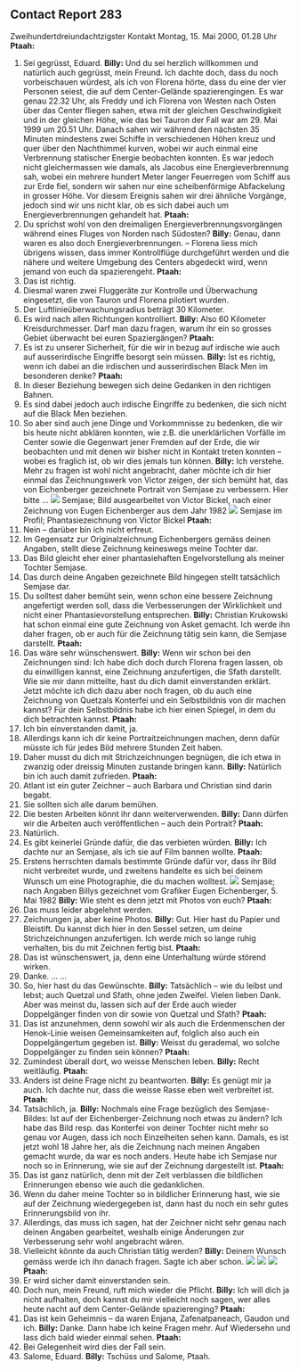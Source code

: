 ## Contact Report 283
Zweihundertdreiundachtzigster Kontakt
Montag, 15. Mai 2000, 01.28 Uhr
**Ptaah:**
1. Sei gegrüsst, Eduard.
**Billy:**
Und du sei herzlich willkommen und natürlich auch gegrüsst, mein Freund. Ich dachte doch, dass du noch vorbeischauen würdest, als ich von Florena hörte, dass du eine der vier Personen seiest, die auf dem Center-Gelände spazierengingen. Es war genau 22.32 Uhr, als Freddy und ich Florena von Westen nach Osten über das Center fliegen sahen, etwa mit der gleichen Geschwindigkeit und in der gleichen Höhe, wie das bei Tauron der Fall war am 29. Mai 1999 um 20.51 Uhr. Danach sahen wir während den nächsten 35 Minuten mindestens zwei Schiffe in verschiedenen Höhen kreuz und quer über den Nachthimmel kurven, wobei wir auch einmal eine Verbrennung statischer Energie beobachten konnten. Es war jedoch nicht gleichermassen wie damals, als Jacobus eine Energieverbrennung sah, wobei ein mehrere hundert Meter langer Feuerregen vom Schiff aus zur Erde fiel, sondern wir sahen nur eine scheibenförmige Abfackelung in grosser Höhe. Vor diesem Ereignis sahen wir drei ähnliche Vorgänge, jedoch sind wir uns nicht klar, ob es sich dabei auch um Energieverbrennungen gehandelt hat.
**Ptaah:**
2. Du sprichst wohl von den dreimaligen Energieverbrennungsvorgängen während eines Fluges von Norden nach Südosten?
**Billy:**
Genau, dann waren es also doch Energieverbrennungen. – Florena liess mich übrigens wissen, dass immer Kontrollflüge durchgeführt werden und die nähere und weitere Umgebung des Centers abgedeckt wird, wenn jemand von euch da spazierengeht.
**Ptaah:**
3. Das ist richtig.
4. Diesmal waren zwei Fluggeräte zur Kontrolle und Überwachung eingesetzt, die von Tauron und Florena pilotiert wurden.
5. Der Luftlinieüberwachungsradius beträgt 30 Kilometer.
6. Es wird nach allen Richtungen kontrolliert.
**Billy:**
Also 60 Kilometer Kreisdurchmesser. Darf man dazu fragen, warum ihr ein so grosses Gebiet überwacht bei euren Spaziergängen?
**Ptaah:**
7. Es ist zu unserer Sicherheit, für die wir in bezug auf irdische wie auch auf ausserirdische Eingriffe besorgt sein müssen.
**Billy:**
Ist es richtig, wenn ich dabei an die irdischen und ausserirdischen Black Men im besonderen denke?
**Ptaah:**
8. In dieser Beziehung bewegen sich deine Gedanken in den richtigen Bahnen.
9. Es sind dabei jedoch auch irdische Eingriffe zu bedenken, die sich nicht auf die Black Men beziehen.
10. So aber sind auch jene Dinge und Vorkommnisse zu bedenken, die wir bis heute nicht abklären konnten, wie z.B. die unerklärlichen Vorfälle im Center sowie die Gegenwart jener Fremden auf der Erde, die wir beobachten und mit denen wir bisher nicht in Kontakt treten konnten – wobei es fraglich ist, ob wir dies jemals tun können.
**Billy:**
Ich verstehe. Mehr zu fragen ist wohl nicht angebracht, daher möchte ich dir hier einmal das Zeichnungswerk von Victor zeigen, der sich bemüht hat, das von Eichenberger gezeichnete Portrait von Semjase zu verbessern. Hier bitte …
[![](https://www.futureofmankind.co.uk/w/images/a/a0/CR283-Image1.jpg)](https://www.futureofmankind.co.uk/Billy_Meier/<https:/www.futureofmankind.co.uk/w/images/a/a0/CR283-Image1.jpg>)
Semjase; Bild ausgearbeitet von Victor Bickel, nach einer Zeichnung von Eugen Eichenberger aus dem Jahr 1982
[![](https://www.futureofmankind.co.uk/w/images/d/d2/CR283-Image2.jpg)](https://www.futureofmankind.co.uk/Billy_Meier/<https:/www.futureofmankind.co.uk/w/images/d/d2/CR283-Image2.jpg>)
Semjase im Profil; Phantasiezeichnung von Victor Bickel
**Ptaah:**
11. Nein – darüber bin ich nicht erfreut.
12. Im Gegensatz zur Originalzeichnung Eichenbergers gemäss deinen Angaben, stellt diese Zeichnung keineswegs meine Tochter dar.
13. Das Bild gleicht eher einer phantasiehaften Engelvorstellung als meiner Tochter Semjase.
14. Das durch deine Angaben gezeichnete Bild hingegen stellt tatsächlich Semjase dar.
15. Du solltest daher bemüht sein, wenn schon eine bessere Zeichnung angefertigt werden soll, dass die Verbesserungen der Wirklichkeit und nicht einer Phantasievorstellung entsprechen.
**Billy:**
Christian Krukowski hat schon einmal eine gute Zeichnung von Asket gemacht. Ich werde ihn daher fragen, ob er auch für die Zeichnung tätig sein kann, die Semjase darstellt.
**Ptaah:**
16. Das wäre sehr wünschenswert.
**Billy:**
Wenn wir schon bei den Zeichnungen sind: Ich habe dich doch durch Florena fragen lassen, ob du einwilligen kannst, eine Zeichnung anzufertigen, die Sfath darstellt. Wie sie mir dann mitteilte, hast du dich damit einverstanden erklärt. Jetzt möchte ich dich dazu aber noch fragen, ob du auch eine Zeichnung von Quetzals Konterfei und ein Selbstbildnis von dir machen kannst? Für dein Selbstbildnis habe ich hier einen Spiegel, in dem du dich betrachten kannst.
**Ptaah:**
17. Ich bin einverstanden damit, ja.
18. Allerdings kann ich dir keine Portraitzeichnungen machen, denn dafür müsste ich für jedes Bild mehrere Stunden Zeit haben.
19. Daher musst du dich mit Strichzeichnungen begnügen, die ich etwa in zwanzig oder dreissig Minuten zustande bringen kann.
**Billy:**
Natürlich bin ich auch damit zufrieden.
**Ptaah:**
20. Atlant ist ein guter Zeichner – auch Barbara und Christian sind darin begabt.
21. Sie sollten sich alle darum bemühen.
22. Die besten Arbeiten könnt ihr dann weiterverwenden.
**Billy:**
Dann dürfen wir die Arbeiten auch veröffentlichen – auch dein Portrait?
**Ptaah:**
23. Natürlich.
24. Es gibt keinerlei Gründe dafür, die das verbieten würden.
**Billy:**
Ich dachte nur an Semjase, als ich sie auf Film bannen wollte.
**Ptaah:**
25. Erstens herrschten damals bestimmte Gründe dafür vor, dass ihr Bild nicht verbreitet wurde, und zweitens handelte es sich bei deinem Wunsch um eine Photographie, die du machen wolltest.
[![](https://www.futureofmankind.co.uk/w/images/0/08/CR283-Image3.jpg)](https://www.futureofmankind.co.uk/Billy_Meier/<https:/www.futureofmankind.co.uk/w/images/0/08/CR283-Image3.jpg>)
Semjase; nach Angaben Billys gezeichnet vom Grafiker Eugen Eichenberger, 5. Mai 1982
**Billy:**
Wie steht es denn jetzt mit Photos von euch?
**Ptaah:**
26. Das muss leider abgelehnt werden.
27. Zeichnungen ja, aber keine Photos.
**Billy:**
Gut. Hier hast du Papier und Bleistift. Du kannst dich hier in den Sessel setzen, um deine Strichzeichnungen anzufertigen. Ich werde mich so lange ruhig verhalten, bis du mit Zeichnen fertig bist.
**Ptaah:**
28. Das ist wünschenswert, ja, denn eine Unterhaltung würde störend wirken.
29. Danke.
…
…
30. So, hier hast du das Gewünschte.
**Billy:**
Tatsächlich – wie du leibst und lebst; auch Quetzal und Sfath, ohne jeden Zweifel. Vielen lieben Dank. Aber was meinst du, lassen sich auf der Erde auch wieder Doppelgänger finden von dir sowie von Quetzal und Sfath?
**Ptaah:**
31. Das ist anzunehmen, denn sowohl wir als auch die Erdenmenschen der Henok-Linie weisen Gemeinsamkeiten auf, folglich also auch ein Doppelgängertum gegeben ist.
**Billy:**
Weisst du gerademal, wo solche Doppelgänger zu finden sein können?
**Ptaah:**
32. Zumindest überall dort, wo weisse Menschen leben.
**Billy:**
Recht weitläufig.
**Ptaah:**
33. Anders ist deine Frage nicht zu beantworten.
**Billy:**
Es genügt mir ja auch. Ich dachte nur, dass die weisse Rasse eben weit verbreitet ist.
**Ptaah:**
34. Tatsächlich, ja.
**Billy:**
Nochmals eine Frage bezüglich des Semjase-Bildes: Ist auf der Eichenberger-Zeichnung noch etwas zu ändern? Ich habe das Bild resp. das Konterfei von deiner Tochter nicht mehr so genau vor Augen, dass ich noch Einzelheiten sehen kann. Damals, es ist jetzt wohl 18 Jahre her, als die Zeichnung nach meinen Angaben gemacht wurde, da war es noch anders. Heute habe ich Semjase nur noch so in Erinnerung, wie sie auf der Zeichnung dargestellt ist.
**Ptaah:**
35. Das ist ganz natürlich, denn mit der Zeit verblassen die bildlichen Erinnerungen ebenso wie auch die gedanklichen.
36. Wenn du daher meine Tochter so in bildlicher Erinnerung hast, wie sie auf der Zeichnung wiedergegeben ist, dann hast du noch ein sehr gutes Erinnerungsbild von ihr.
37. Allerdings, das muss ich sagen, hat der Zeichner nicht sehr genau nach deinen Angaben gearbeitet, weshalb einige Änderungen zur Verbesserung sehr wohl angebracht wären.
38. Vielleicht könnte da auch Christian tätig werden?
**Billy:**
Deinem Wunsch gemäss werde ich ihn danach fragen. Sagte ich aber schon.
[![](https://www.futureofmankind.co.uk/w/images/5/50/CR283-Image4.jpg)](https://www.futureofmankind.co.uk/Billy_Meier/<https:/www.futureofmankind.co.uk/w/images/5/50/CR283-Image4.jpg>)
[![](https://www.futureofmankind.co.uk/w/images/8/82/CR283-Image5.jpg)](https://www.futureofmankind.co.uk/Billy_Meier/<https:/www.futureofmankind.co.uk/w/images/8/82/CR283-Image5.jpg>)
[![](https://www.futureofmankind.co.uk/w/images/1/19/CR283-Image6.jpg)](https://www.futureofmankind.co.uk/Billy_Meier/<https:/www.futureofmankind.co.uk/w/images/1/19/CR283-Image6.jpg>)
**Ptaah:**
39. Er wird sicher damit einverstanden sein.
40. Doch nun, mein Freund, ruft mich wieder die Pflicht.
**Billy:**
Ich will dich ja nicht aufhalten, doch kannst du mir vielleicht noch sagen, wer alles heute nacht auf dem Center-Gelände spazierenging?
**Ptaah:**
41. Das ist kein Geheimnis – da waren Enjana, Zafenatpaneach, Gaudon und ich.
**Billy:**
Danke. Dann habe ich keine Fragen mehr. Auf Wiedersehn und lass dich bald wieder einmal sehen.
**Ptaah:**
42. Bei Gelegenheit wird dies der Fall sein.
43. Salome, Eduard.
**Billy:**
Tschüss und Salome, Ptaah.